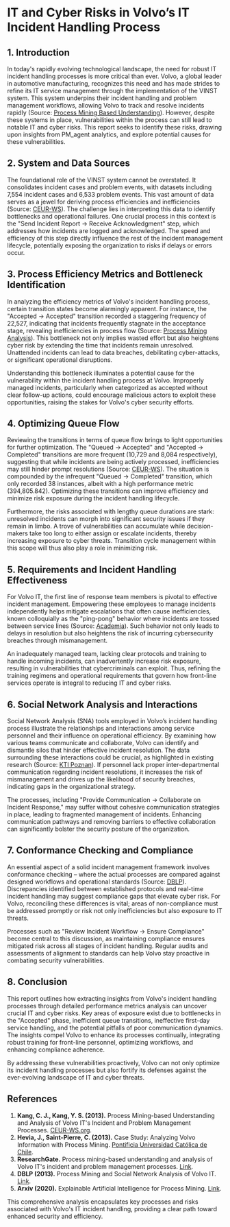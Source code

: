 # IT and Cyber Risks in Volvo’s IT Incident Handling Process

## 1. Introduction

In today's rapidly evolving technological landscape, the need for robust IT incident handling processes is more critical than ever. Volvo, a global leader in automotive manufacturing, recognizes this need and has made strides to refine its IT service management through the implementation of the VINST system. This system underpins their incident handling and problem management workflows, allowing Volvo to track and resolve incidents rapidly (Source: [Process Mining Based Understanding](https://scispace.com/pdf/process-mining-based-understanding-and-analysis-of-volvo-it-rbku5vb2xa.pdf)). However, despite these systems in place, vulnerabilities within the process can still lead to notable IT and cyber risks. This report seeks to identify these risks, drawing upon insights from PM_agent analytics, and explore potential causes for these vulnerabilities.

## 2. System and Data Sources

The foundational role of the VINST system cannot be overstated. It consolidates incident cases and problem events, with datasets including 7,554 incident cases and 6,533 problem events. This vast amount of data serves as a jewel for deriving process efficiencies and inefficiencies (Source: [CEUR-WS](https://www.ceur-ws.org/Vol-1052/paper10.pdf)). The challenge lies in interpreting this data to identify bottlenecks and operational failures. One crucial process in this context is the "Send Incident Report -> Receive Acknowledgment" step, which addresses how incidents are logged and acknowledged. The speed and efficiency of this step directly influence the rest of the incident management lifecycle, potentially exposing the organization to risks if delays or errors occur.

## 3. Process Efficiency Metrics and Bottleneck Identification

In analyzing the efficiency metrics of Volvo's incident handling process, certain transition states become alarmingly apparent. For instance, the "Accepted -> Accepted" transition recorded a staggering frequency of 22,527, indicating that incidents frequently stagnate in the acceptance stage, revealing inefficiencies in process flow (Source: [Process Mining Analysis](https://alphanumericjournal.com/article/analysis-of-volvo-its-closed-problem-management-processes-by-using-process-mining-software-prom-and-disco)). This bottleneck not only implies wasted effort but also heightens cyber risk by extending the time that incidents remain unresolved. Unattended incidents can lead to data breaches, debilitating cyber-attacks, or significant operational disruptions. 

Understanding this bottleneck illuminates a potential cause for the vulnerability within the incident handling process at Volvo. Improperly managed incidents, particularly when categorized as accepted without clear follow-up actions, could encourage malicious actors to exploit these opportunities, raising the stakes for Volvo's cyber security efforts.

## 4. Optimizing Queue Flow

Reviewing the transitions in terms of queue flow brings to light opportunities for further optimization. The "Queued -> Accepted" and "Accepted -> Completed" transitions are more frequent (10,729 and 8,084 respectively), suggesting that while incidents are being actively processed, inefficiencies may still hinder prompt resolutions (Source: [CEUR-WS](https://ceur-ws.org/Vol-1052/paper7.pdf)). The situation is compounded by the infrequent "Queued -> Completed" transition, which only recorded 38 instances, albeit with a high performance metric (394,805.842). Optimizing these transitions can improve efficiency and minimize risk exposure during the incident handling lifecycle.

Furthermore, the risks associated with lengthy queue durations are stark: unresolved incidents can morph into significant security issues if they remain in limbo. A trove of vulnerabilities can accumulate while decision-makers take too long to either assign or escalate incidents, thereby increasing exposure to cyber threats. Transition cycle management within this scope will thus also play a role in minimizing risk.

## 5. Requirements and Incident Handling Effectiveness

For Volvo IT, the first line of response team members is pivotal to effective incident management. Empowering these employees to manage incidents independently helps mitigate escalations that often cause inefficiencies, known colloquially as the "ping-pong" behavior where incidents are tossed between service lines (Source: [Academia](https://www.academia.edu/126261049/Volvo_Incident_and_Problem_Management_Behavior_Analysis)). Such behavior not only leads to delays in resolution but also heightens the risk of incurring cybersecurity breaches through mismanagement.

An inadequately managed team, lacking clear protocols and training to handle incoming incidents, can inadvertently increase risk exposure, resulting in vulnerabilities that cybercriminals can exploit. Thus, refining the training regimens and operational requirements that govern how front-line services operate is integral to reducing IT and cyber risks.

## 6. Social Network Analysis and Interactions

Social Network Analysis (SNA) tools employed in Volvo’s incident handling process illustrate the relationships and interactions among service personnel and their influence on operational efficiency. By examining how various teams communicate and collaborate, Volvo can identify and dismantle silos that hinder effective incident resolution. The data surrounding these interactions could be crucial, as highlighted in existing research (Source: [KTI Poznan](https://www.kti.ue.poznan.pl/en/node/3633)). If personnel lack proper inter-departmental communication regarding incident resolutions, it increases the risk of mismanagement and drives up the likelihood of security breaches, indicating gaps in the organizational strategy.

The processes, including "Provide Communication -> Collaborate on Incident Response," may suffer without cohesive communication strategies in place, leading to fragmented management of incidents. Enhancing communication pathways and removing barriers to effective collaboration can significantly bolster the security posture of the organization.

## 7. Conformance Checking and Compliance

An essential aspect of a solid incident management framework involves conformance checking – where the actual processes are compared against designed workflows and operational standards (Source: [DBLP](https://dblp.org/rec/conf/bpm/KangKLNKLKH13)). Discrepancies identified between established protocols and real-time incident handling may suggest compliance gaps that elevate cyber risk. For Volvo, reconciling these differences is vital; areas of non-compliance must be addressed promptly or risk not only inefficiencies but also exposure to IT threats.

Processes such as "Review Incident Workflow -> Ensure Compliance" become central to this discussion, as maintaining compliance ensures mitigated risk across all stages of incident handling. Regular audits and assessments of alignment to standards can help Volvo stay proactive in combating security vulnerabilities.

## 8. Conclusion

This report outlines how extracting insights from Volvo's incident handling processes through detailed performance metrics analysis can uncover crucial IT and cyber risks. Key areas of exposure exist due to bottlenecks in the "Accepted" phase, inefficient queue transitions, ineffective first-day service handling, and the potential pitfalls of poor communication dynamics. The insights compel Volvo to enhance its processes continually, integrating robust training for front-line personnel, optimizing workflows, and enhancing compliance adherence.

By addressing these vulnerabilities proactively, Volvo can not only optimize its incident handling processes but also fortify its defenses against the ever-evolving landscape of IT and cyber threats.

## References
1. **Kang, C. J., Kang, Y. S. (2013).** Process Mining-based Understanding and Analysis of Volvo IT's Incident and Problem Management Processes. [CEUR-WS.org](https://www.ceur-ws.org/Vol-1052/paper8.pdf).
2. **Hevia, J., Saint-Pierre, C. (2013).** Case Study: Analyzing Volvo Information with Process Mining. [Pontificia Universidad Católica de Chile](https://ceur-ws.org/Vol-1052/paper7.pdf).
3. **ResearchGate.** Process mining-based understanding and analysis of Volvo IT's incident and problem management processes. [Link](https://www.researchgate.net/publication/289716463_Process_mining-based_understanding_and_analysis_of_Volvo_IT's_incident_and_problem_management_processes_the_BPI_challenge_2013).
4. **DBLP (2013).** Process Mining and Social Network Analysis of Volvo IT. [Link](https://dblp.org/rec/conf/bpm/KangKLNKLKH13).
5. **Arxiv (2020).** Explainable Artificial Intelligence for Process Mining. [Link](https://arxiv.org/pdf/2009.02098).

This comprehensive analysis encapsulates key processes and risks associated with Volvo's IT incident handling, providing a clear path toward enhanced security and efficiency.